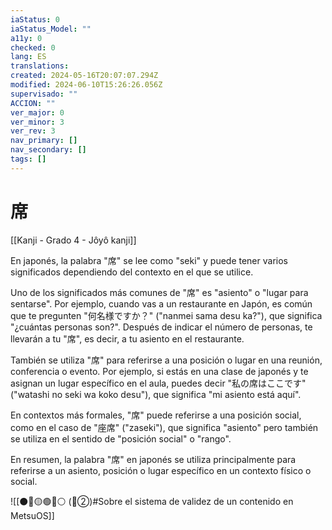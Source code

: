 ```yaml
---
iaStatus: 0
iaStatus_Model: ""
a11y: 0
checked: 0
lang: ES
translations: 
created: 2024-05-16T20:07:07.294Z
modified: 2024-06-10T15:26:26.056Z
supervisado: ""
ACCION: ""
ver_major: 0
ver_minor: 3
ver_rev: 3
nav_primary: []
nav_secondary: []
tags: []
---
```

# 席

[[Kanji - Grado 4 - Jôyô kanji]]

En japonés, la palabra "席" se lee como "seki" y puede tener varios significados dependiendo del contexto en el que se utilice. 

Uno de los significados más comunes de "席" es "asiento" o "lugar para sentarse". Por ejemplo, cuando vas a un restaurante en Japón, es común que te pregunten "何名様ですか？" ("nanmei sama desu ka?"), que significa "¿cuántas personas son?". Después de indicar el número de personas, te llevarán a tu "席", es decir, a tu asiento en el restaurante.

También se utiliza "席" para referirse a una posición o lugar en una reunión, conferencia o evento. Por ejemplo, si estás en una clase de japonés y te asignan un lugar específico en el aula, puedes decir "私の席はここです" ("watashi no seki wa koko desu"), que significa "mi asiento está aquí".

En contextos más formales, "席" puede referirse a una posición social, como en el caso de "座席" ("zaseki"), que significa "asiento" pero también se utiliza en el sentido de "posición social" o "rango".

En resumen, la palabra "席" en japonés se utiliza principalmente para referirse a un asiento, posición o lugar específico en un contexto físico o social.


![[⚫🔴🟡🟢🔵⚪ (🔴②)#Sobre el sistema de validez de un contenido en MetsuOS]]